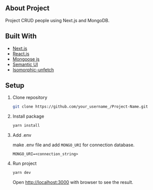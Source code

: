 ## About Project

Project CRUD people using Next.js and MongoDB.

## Built With

* [Next.js](https://nextjs.org/)
* [React.js](https://reactjs.org/)
* [Mongoose js](https://mongoosejs.com/)
* [Semantic UI](https://semantic-ui.com/)
* [Isomorphic-unfetch](https://www.npmjs.com/package/isomorphic-unfetch)

## Setup

1. Clone repository
    ```sh
    git clone https://github.com/your_username_/Project-Name.git
    ```
2. Install package
    ```sh
    yarn install
    ```
3. Add .env
  
    make .env file and add  `MONGO_URI`  for connection database.
    ```bin
    MONGO_URI=<connection_string>
    ```

4. Run project
    ```sh
    yarn dev
    ```
    Open [http://localhost:3000](http://localhost:3000) with browser to see the result.



